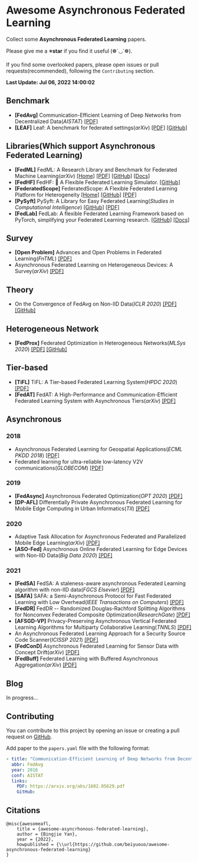# Awesome Asynchronous Federated Learning

Collect some **Asynchronous Federated Learning** papers.

Please give me a **⭐star** if you find it useful (❁´◡`❁).

If you find some overlooked papers, please open issues or pull requests(recommended), following the `Contributing` section.

<!-- update-time-start -->

**Last Update: Jul 06, 2022 14:00:02**

<!-- update-time-end -->

<!-- main-start -->

## Benchmark

- **[FedAvg]** Communication-Efficient Learning of Deep Networks from Decentralized Data(_AISTAT_) [[PDF]](https://arxiv.org/abs/1602.05629.pdf)
- **[LEAF]** Leaf: A benchmark for federated settings(_arXiv_) [[PDF]](https://arxiv.org/abs/1812.01097) [[GitHub]](https://github.com/TalwalkarLab/leaf/)

## Libraries(Which support Asynchronous Federated Learning)

- **[FedML]** FedML: A Research Library and Benchmark for Federated Machine Learning(_arXiv_) [[Home]](https://fedml.ai/) [[PDF]](https://arxiv.org/abs/2007.13518) [[GitHub]](https://github.com/FedML-AI/FedML) [[Docs]](https://doc.fedml.ai/)
- **[FedHF]** FedHF: 🔨 A Flexible Federated Learning Simulator. [[GitHub]](https://github.com/beiyuouo/fedhf)
- **[FederatedScope]** FederatedScope: A Flexible Federated Learning Platform for Heterogeneity [[Home]](https://www.federatedscope.io/) [[GitHub]](https://github.com/alibaba/FederatedScope) [[PDF]](https://arxiv.org/pdf/2204.05011.pdf)
- **[PySyft]** PySyft: A Library for Easy Federated Learning(_Studies in Computational Intelligence_) [[GitHub]](https://github.com/OpenMined/PySyft) [[PDF]](https://link.springer.com/chapter/10.1007/978-3-030-70604-3_5)
- **[FedLab]** FedLab: A flexible Federated Learning Framework based on PyTorch, simplifying your Federated Learning research. [[GitHub]](https://github.com/SMILELab-FL/FedLab) [[Docs]](https://fedlab.readthedocs.io/)

## Survey

- **[Open Problem]** Advances and Open Problems in Federated Learning(_FnTML_) [[PDF]](https://arxiv.org/abs/1912.04977)
- Asynchronous Federated Learning on Heterogeneous Devices: A Survey(_arXiv_) [[PDF]](https://arxiv.org/abs/2109.04269)

## Theory

- On the Convergence of FedAvg on Non-IID Data(_ICLR 2020_) [[PDF]](https://arxiv.org/abs/1907.02189) [[GitHub]](https://github.com/lx10077/fedavgpy)

## Heterogeneous Network

- **[FedProx]** Federated Optimization in Heterogeneous Networks(_MLSys 2020_) [[PDF]](https://arxiv.org/abs/1812.06127) [[GitHub]](https://github.com/litian96/FedProx)

## Tier-based

- **[TiFL]** TiFL: A Tier-based Federated Learning System(_HPDC 2020_) [[PDF]](https://dl.acm.org/doi/abs/10.1145/3369583.3392686)
- **[FedAT]** FedAT: A High-Performance and Communication-Efficient Federated Learning System with Asynchronous Tiers(_arXiv_) [[PDF]](https://arxiv.org/abs/2010.05958)

## Asynchronous

### 2018

- Asynchronous Federated Learning for Geospatial Applications(_ECML PKDD 2018_) [[PDF]](https://link.springer.com/chapter/10.1007/978-3-030-14880-5_2)
- Federated learning for ultra-reliable low-latency V2V communications(_GLOBECOM_) [[PDF]](https://arxiv.org/abs/1807.08127)

### 2019

- **[FedAsync]** Asynchronous Federated Optimization(_OPT 2020_) [[PDF]](https://arxiv.org/abs/1903.03934)
- **[DP-AFL]** Differentially Private Asynchronous Federated Learning for Mobile Edge Computing in Urban Informatics(_TII_) [[PDF]](https://ieeexplore.ieee.org/abstract/document/8843942)

### 2020

- Adaptive Task Allocation for Asynchronous Federated and Parallelized Mobile Edge Learning(_arXiv_) [[PDF]](https://arxiv.org/abs/1905.01656)
- **[ASO-Fed]** Asynchronous Online Federated Learning for Edge Devices with Non-IID Data(_Big Data 2020_) [[PDF]](https://ieeexplore.ieee.org/abstract/document/9378161/)

### 2021

- **[FedSA]** FedSA: A staleness-aware asynchronous Federated Learning algorithm with non-IID data(_FGCS Elsevier_) [[PDF]](https://www.sciencedirect.com/science/article/abs/pii/S0167739X2100064)
- **[SAFA]** SAFA: a Semi-Asynchronous Protocol for Fast Federated Learning with Low Overhead(_IEEE Transactions on Computers_) [[PDF]](https://www.computer.org/csdl/journal/tc/2021/05/09093123/1jNu0qlnwSk)
- **[FedDR]** FedDR -- Randomized Douglas-Rachford Splitting Algorithms for Nonconvex Federated Composite Optimization(_ResearchGate_) [[PDF]](https://www.researchgate.net/publication/349880146_FedDR_--_Randomized_Douglas-Rachford_Splitting_Algorithms_for_Nonconvex_Federated_Composite_Optimization?enrichId=rgreq-75be60e8182e96c4544e855110f94039-XXX&enrichSource=Y292ZXJQYWdlOzM0OTg4MDE0NjtBUzoxMDI2MDIwMjYyMDE5MDc4QDE2MjE2MzM3MDE0ODA%3D&el=1_x_2&_esc=publicationCoverPdf)
- **[AFSGD-VP]** Privacy-Preserving Asynchronous Vertical Federated Learning Algorithms for Multiparty Collaborative Learning(_TNNLS_) [[PDF]](https://ieeexplore.ieee.org/abstract/document/9463409/)
- An Asynchronous Federated Learning Approach for a Security Source Code Scanner(_ICISSP 2021_) [[PDF]](https://www.researchgate.net/publication/349402236_An_Asynchronous_Federated_Learning_Approach_for_a_Security_Source_Code_Scanner?enrichId=rgreq-91295cf9d6b78d8ff49812fae57abbf2-XXX&enrichSource=Y292ZXJQYWdlOzM0OTQwMjIzNjtBUzoxMDA2NjY1OTE4ODQwODM1QDE2MTcwMTkyNjY2MDQ%3D&el=1_x_2&_esc=publicationCoverPdf)
- **[FedConD]** Asynchronous Federated Learning for Sensor Data with Concept Drift(_arXiv_) [[PDF]](https://arxiv.org/abs/2109.00151)
- **[FedBuff]** Federated Learning with Buffered Asynchronous Aggregation(_arXiv_) [[PDF]](https://arxiv.org/abs/2106.06639)


## Blog

In progress...

<!-- main-end -->

## Contributing

You can contribute to this project by opening an issue or creating a pull request on [GitHub](https://github.com/beiyuouo/awesome-asynchronous-federated-learning).

Add paper to the `papers.yaml` file with the following format:

```yaml
- title: "Communication-Efficient Learning of Deep Networks from Decentralized Data"
  abbr: FedAvg
  year: 2016
  conf: AISTAT
  links:
    PDF: https://arxiv.org/abs/1602.05629.pdf
    GitHub:
```

## Citations

```text
@misc{awesomeafl,
    title = {awesome-asyncrhonous-federated-learning},
    author = {Bingjie Yan},
    year = {2022},
    howpublished = {\\url{https://github.com/beiyuouo/awesome-asynchronous-federated-learning}
}
```
